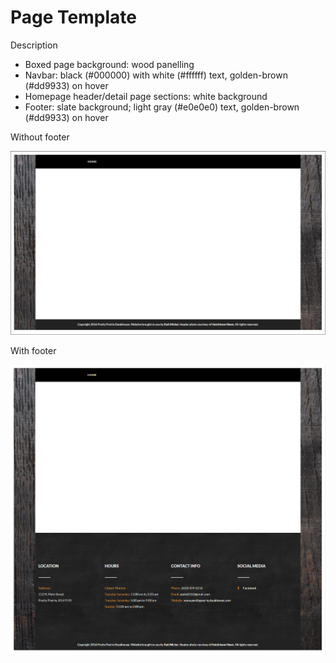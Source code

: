 # Page Template

Description
* Boxed page background: wood panelling
* Navbar: black (#000000) with white (#ffffff) text, golden-brown (#dd9933) on hover
* Homepage header/detail page sections: white background
* Footer: slate background; light gray (#e0e0e0) text, golden-brown (#dd9933) on hover

Without footer

![](images/layout-and-color-scheme/page-template.jpg)

With footer

![](images/layout-and-color-scheme/page-template-with-footer.jpg)
